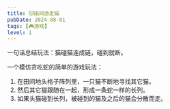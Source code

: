 ```yaml
---
title: 🐱田间游走猫
pubDate: 2024-08-01
tags: [🎮游戏]
level: 1
---
```


一句话总结玩法：猫碰猫连成链，碰到就断。

一个模仿贪吃蛇的简单的游戏玩法：

1. 在田间地头格子阵列里，一只猫不断地寻找其它猫。
2. 然后其它猫跟随在一起，形成一条蛇一样的长列。
3. 如果头猫碰到长列，被碰到的猫及之后的猫会分散而走。
